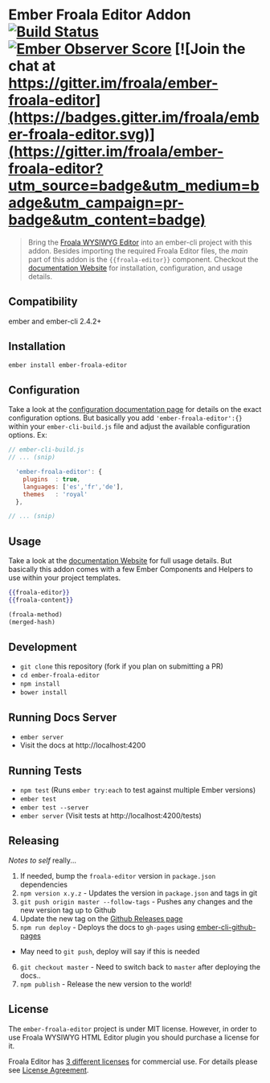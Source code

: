 # Ember Froala Editor Addon [![Build Status](https://travis-ci.org/froala/ember-froala-editor.svg?branch=master)](https://travis-ci.org/froala/ember-froala-editor) [![Ember Observer Score](http://emberobserver.com/badges/ember-froala-editor.svg)](http://emberobserver.com/addons/ember-froala-editor) [![Join the chat at https://gitter.im/froala/ember-froala-editor](https://badges.gitter.im/froala/ember-froala-editor.svg)](https://gitter.im/froala/ember-froala-editor?utm_source=badge&utm_medium=badge&utm_campaign=pr-badge&utm_content=badge)


> Bring the [Froala WYSIWYG Editor](https://www.froala.com/wysiwyg-editor)
into an ember-cli project with this addon. Besides importing the required
Froala Editor files, the _main_ part of this addon is the `{{froala-editor}}`
component. Checkout the [documentation Website](http://froala.github.io/ember-froala-editor/)
for installation, configuration, and usage details.


## Compatibility

ember and ember-cli 2.4.2+


## Installation

```bash
ember install ember-froala-editor
```


## Configuration

Take a look at the [configuration documentation page](http://froala.github.io/ember-froala-editor/#/addon/configuration)
for details on the exact configuration options. But basically you add
`'ember-froala-editor':{}` within your `ember-cli-build.js` file and adjust
the available configuration options. Ex:

```js
// ember-cli-build.js
// ... (snip)

  'ember-froala-editor': {
    plugins  : true,
    languages: ['es','fr','de'],
    themes   : 'royal'
  },

// ... (snip)
```


## Usage

Take a look at the [documentation Website](http://froala.github.io/ember-froala-editor/)
for full usage details. But basically this addon comes with a few Ember
Components and Helpers to use within your project templates.

```hbs
{{froala-editor}}
{{froala-content}}
```

```hbs
(froala-method)
(merged-hash)
```


## Development

* `git clone` this repository (fork if you plan on submitting a PR)
* `cd ember-froala-editor`
* `npm install`
* `bower install`


## Running Docs Server

* `ember server`
* Visit the docs at http://localhost:4200


## Running Tests

* `npm test` (Runs `ember try:each` to test against multiple Ember versions)
* `ember test`
* `ember test --server`
* `ember server` (Visit tests at http://localhost:4200/tests)


## Releasing

_Notes to self_ really...

1. If needed, bump the `froala-editor` version in `package.json` dependencies
2. `npm version x.y.z` - Updates the version in `package.json` and tags in git
3. `git push origin master --follow-tags` - Pushes any changes and the new version tag up to Github
4. Update the new tag on the [Github Releases page](https://github.com/froala/ember-froala-editor/releases)
5. `npm run deploy` - Deploys the docs to `gh-pages` using [ember-cli-github-pages](https://github.com/poetic/ember-cli-github-pages#how-can-i-create-an-automated-deploy-script)
  - May need to `git push`, deploy will say if this is needed
6. `git checkout master` - Need to switch back to `master` after deploying the docs..
7. `npm publish` - Release the new version to the world!


## License

The `ember-froala-editor` project is under MIT license. However, in order to use Froala WYSIWYG HTML Editor plugin you should purchase a license for it.

Froala Editor has [3 different licenses](http://froala.com/wysiwyg-editor/pricing) for commercial use.
For details please see [License Agreement](http://froala.com/wysiwyg-editor/terms).
